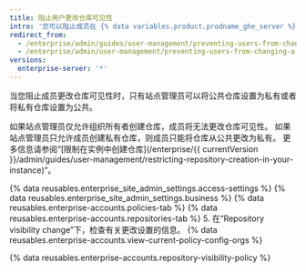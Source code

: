 ```yaml
---
title: 阻止用户更改仓库可见性
intro: '您可以阻止成员在 {% data variables.product.prodname_ghe_server %} 设备上更改组织拥有的仓库的可见性。'
redirect_from:
  - /enterprise/admin/guides/user-management/preventing-users-from-changing-a-repository-s-visibility
  - /enterprise/admin/user-management/preventing-users-from-changing-a-repositorys-visibility
versions:
  enterprise-server: '*'
---
```


当您阻止成员更改仓库可见性时，只有站点管理员可以将公共仓库设置为私有或者将私有仓库设置为公共。

如果站点管理员仅允许组织所有者创建仓库，成员将无法更改仓库可见性。 如果站点管理员只允许成员创建私有仓库，则成员只能将仓库从公共更改为私有。 更多信息请参阅“[限制在实例中创建仓库](/enterprise/{{ currentVersion }}/admin/guides/user-management/restricting-repository-creation-in-your-instance)”。

{% data reusables.enterprise_site_admin_settings.access-settings %}
{% data reusables.enterprise_site_admin_settings.business %}
{% data reusables.enterprise-accounts.policies-tab %}
{% data reusables.enterprise-accounts.repositories-tab %}
5. 在“Repository visibility change”下，检查有关更改设置的信息。 {% data reusables.enterprise-accounts.view-current-policy-config-orgs %}

{% data reusables.enterprise-accounts.repository-visibility-policy %}

